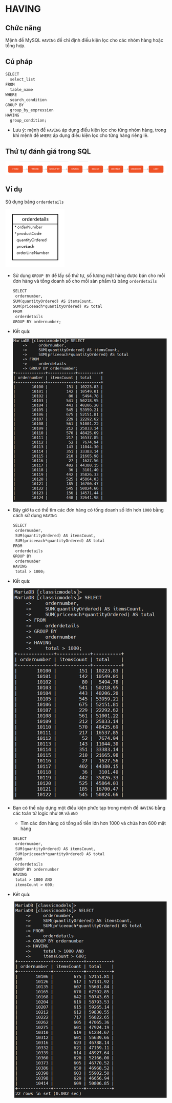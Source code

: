 # HAVING

## Chức năng
 
  Mệnh đề MySQL `HAVING` để chỉ định điều kiện lọc cho các nhóm hàng hoặc tổng hợp.

## Cú pháp
  
  ```
  SELECT 
    select_list
  FROM 
    table_name
  WHERE 
    search_condition
  GROUP BY 
    group_by_expression
  HAVING 
    group_condition;
  ```  
 - Lưu ý: mệnh đề `HAVING` áp dụng điều kiện lọc cho từng nhóm hàng, trong khi mệnh đề `WHERE` áp dụng điều kiện lọc cho từng hàng riêng lẻ.

## Thứ tự đánh giá trong SQL 

 ![alt text](../Images/My_SQL(78).png)

## Ví dụ

  Sử dụng bảng `orderdetails`

   ![alt text](../Images/My_SQL(79).png)

 - Sử dụng `GROUP BY` để lấy số thứ tự, số lượng mặt hàng được bán cho mỗi đơn hàng và tổng doanh số cho mỗi sản phẩm từ bảng `orderdetails`

    ```
    SELECT 
     ordernumber,
    SUM(quantityOrdered) AS itemsCount,
    SUM(priceeach*quantityOrdered) AS total
    FROM
     orderdetails
    GROUP BY ordernumber; 
    ```
 - Kết quả: 

    ![alt text](../Images/My_SQL(80).png) 

 - Bây giờ ta có thể tìm các đơn hàng có tổng doanh số lớn hơn `1000` bằng cách sử dụng `HAVING`

    ```
    SELECT 
     ordernumber,
     SUM(quantityOrdered) AS itemsCount,
     SUM(priceeach*quantityOrdered) AS total
    FROM
     orderdetails
    GROUP BY 
     ordernumber
    HAVING 
     total > 1000; 
    ```
 - Kết quả: 

    ![alt text](../Images/My_SQL(81).png) 

 - Bạn có thể xây dựng một điều kiện phức tạp trong mệnh đề `HAVING` bằng các toán tử logic như `OR` và `AND`

   + Tìm các đơn hàng có tổng số tiền lớn hơn 1000 và chứa hơn 600 mặt hàng

    ```
    SELECT 
     ordernumber,
     SUM(quantityOrdered) AS itemsCount,
     SUM(priceeach*quantityOrdered) AS total
    FROM
     orderdetails
    GROUP BY ordernumber
    HAVING 
     total > 1000 AND 
     itemsCount > 600;  
    ```
 - Kết quả: 

    ![alt text](../Images/My_SQL(82).png)    
    

     
